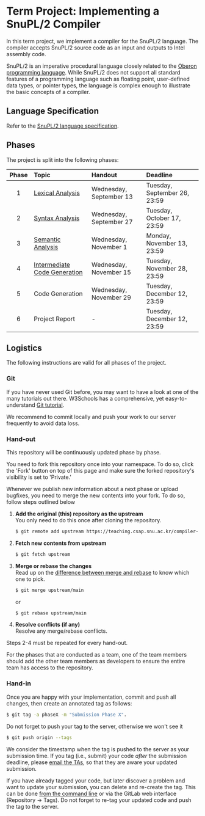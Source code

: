 # Term Project: Implementing a SnuPL/2 Compiler

In this term project, we implement a compiler for the SnuPL/2 language. 
The compiler accepts SnuPL/2 source code as an input and outputs to Intel assembly code.

SnuPL/2 is an imperative procedural language closely related to the [Oberon programming language](https://people.inf.ethz.ch/wirth/Oberon/index.html).
While SnuPL/2 does not support all standard features of a programming language such as floating point, user-defined data types, or pointer types, the language is complex enough to illustrate the basic concepts of a compiler.

## Language Specification
Refer to the [SnuPL/2 language specification](specification/SnuPL2.md).


## Phases

The project is split into the following phases:

| Phase | Topic                                                                        | Handout                 | Deadline                       |
|:-----:|:-----------------------------------------------------------------------------|:------------------------|:-------------------------------|
| 1     | [Lexical Analysis](assignments/1.Lexical.Analysis.md)                        | Wednesday, September 13 | Tuesday, September 26, 23:59   |
| 2     | [Syntax Analysis](assignments/2.Syntax.Analysis.md)                          | Wednesday, September 27 | Tuesday, October 17, 23:59     |
| 3     | [Semantic Analysis](assignments/3.Semantic.Analysis.md)                      | Wednesday, November 1   | Monday, November 13, 23:59     |
| 4     | [Intermediate Code Generation](assignments/4.Intermediate.Code.Generation.md)| Wednesday, November 15  | Tuesday, November 28, 23:59    |
| 5     | Code Generation                                                              | Wednesday, November 29  | Tuesday, December 12, 23:59    |
| 6     | Project Report                                                               | -                       | Tuesday, December 12, 23:59    |



## Logistics
The following instructions are valid for all phases of the project.

### Git
If you have never used Git before, you may want to have a look at one of the many tutorials out there.
W3Schools has a comprehensive, yet easy-to-understand [Git tutorial](https://www.w3schools.com/git/default.asp?remote=github).

We recommend to commit locally and push your work to our server frequently to avoid data loss. 

### Hand-out
This repository will be continuously updated phase by phase.

You need to fork this repository once into your namespace. To do so, click the 'Fork' button on top of this page and make sure the forked repository's visibility is set to 'Private.'

Whenever we publish new information about a next phase or upload bugfixes, you need to merge the new contents into your fork. To do so, follow steps outlined below

1. **Add the original (this) repository as the upstream**  
   You only need to do this once after cloning the repository.
   ```bash
   $ git remote add upstream https://teaching.csap.snu.ac.kr/compiler-construction/fall-2023/snupl2-compiler.git
   ```

2. **Fetch new contents from upstream**  
   ```bash
   $ git fetch upstream
   ```

3. **Merge or rebase the changes**  
   Read up on the [difference between merge and rebase](https://blog.git-init.com/differences-between-git-merge-and-rebase-and-why-you-should-care/) to know which one to pick.
   ```bash
   $ git merge upstream/main
   ```
   or  
   ```bash
   $ git rebase upstream/main
   ```

4. **Resolve conflicts (if any)**  
   Resolve any merge/rebase conflicts.

Steps 2-4 must be repeated for every hand-out.

For the phases that are conducted as a team, one of the team members should add the other team members as developers to ensure the entire team has access to the repository.


### Hand-in

Once you are happy with your implementation, commit and push all changes, then create an annotated tag as follows:
```bash
$ git tag -a phaseX -m "Submission Phase X". 
```

Do not forget to push your tag to the server, otherwise we won't see it
```bash
$ git push origin --tags
```

We consider the timestamp when the tag is pushed to the server as your submission time.
If you tag (i.e., submit) your code _after_ the submission deadline, please [email the TAs](mailto:compiler@csap.snu.ac.kr), so that they are aware your updated submission.

If you have already tagged your code, but later discover a problem and want to update your submission, you can delete and re-create the tag.
This can be done [from the command line](https://devconnected.com/how-to-delete-local-and-remote-tags-on-git/) or via the GitLab web interface (Repository -> Tags). 
Do not forget to re-tag your updated code and push the tag to the server.

